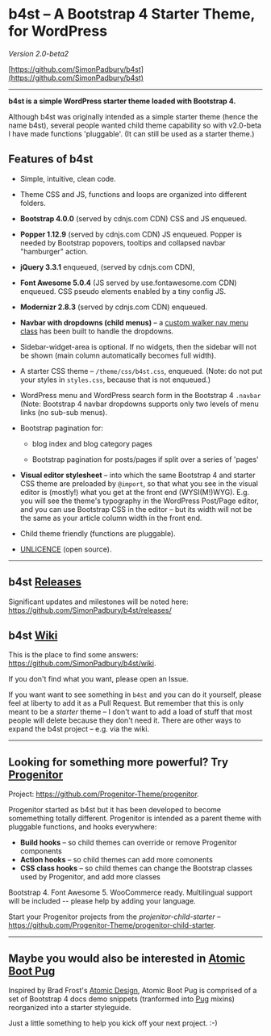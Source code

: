 # b4st – A Bootstrap 4 Starter Theme, for WordPress

*Version 2.0-beta2*

[https://github.com/SimonPadbury/b4st](https://github.com/SimonPadbury/b4st)

------------------

**b4st is a simple WordPress starter theme loaded with Bootstrap 4.**

Although b4st was originally intended as a simple starter theme (hence the name b4st), several people wanted child theme capability so with v2.0-beta I have made functions 'pluggable'. (It can still be used as a starter theme.)

## Features of b4st

* Simple, intuitive, clean code.

* Theme CSS and JS, functions and loops are organized into different folders.

* **Bootstrap 4.0.0** (served by cdnjs.com CDN) CSS and JS enqueued.

* **Popper 1.12.9** (served by cdnjs.com CDN) JS enqueued. Popper is needed by Bootstrap popovers, tooltips and collapsed navbar "hamburger" action.

* **jQuery 3.3.1** enqueued, (served by cdnjs.com CDN),

* **Font Awesome 5.0.4** (JS served by use.fontawesome.com CDN) enqueued. CSS pseudo elements enabled by a tiny config JS.

* **Modernizr 2.8.3** (served by cdnjs.com CDN) enqueued.

* **Navbar with dropdowns (child menus)** – a [custom walker nav menu class](https://github.com/SimonPadbury/b4st/blob/master/functions/navbar.php) has been built to handle the dropdowns.

* Sidebar-widget-area is optional. If no widgets, then the sidebar will not be shown (main column automatically becomes full width).

* A starter CSS theme – `/theme/css/b4st.css`, enqueued. (Note: do not put your styles in `styles.css`, because that is not enqueued.)

* WordPress menu and WordPress search form in the Bootstrap 4 `.navbar` (Note: Bootstrap 4 navbar dropdowns supports only two levels of menu links (no sub-sub menus).

* Bootstrap pagination for:

  * blog index and blog category pages

  * Bootstrap pagination for posts/pages if split over a series of 'pages'

* **Visual editor stylesheet** – into which the same Bootstrap 4 and starter CSS theme are preloaded by `@import`, so that what you see in the visual editor is (mostly!) what you get at the front end (WYSI(M!)WYG). E.g. you will see the theme's typography in the WordPress Post/Page editor, and you can use Bootstrap CSS in the editor – but its width will not be the same as your article column width in the front end.

* Child theme friendly (functions are pluggable).

* [UNLICENCE](http://unlicense.org) (open source).

---

## b4st [Releases](https://github.com/SimonPadbury/b4st/releases/)

Significant updates and milestones will be noted here: https://github.com/SimonPadbury/b4st/releases/

## b4st [Wiki](https://github.com/SimonPadbury/b4st/wiki)

This is the place to find some answers: https://github.com/SimonPadbury/b4st/wiki.

If you don't find what you want, please open an Issue.

If you want want to see something in `b4st` and you can do it yourself, please feel at liberty to add it as a Pull Request. But remember that this is only meant to be a _starter_ theme – I don't want to add a load of stuff that most people will delete because they don't need it. There are other ways to expand the b4st project – e.g. via the wiki.

---

## Looking for something more powerful? Try [Progenitor](https://github.com/Progenitor-Theme/)

Project: https://github.com/Progenitor-Theme/progenitor. 

Progenitor started as b4st but it has been developed to become somemething totally different. Progenitor is intended as a parent theme with pluggable functions, and hooks everywhere:

* **Build hooks** – so child themes can override or remove Progenitor components
* **Action hooks** – so child themes can add more comonents
* **CSS class hooks** – so child themes can change the Bootstrap classes used by Progenitor, and add more classes

Bootstrap 4. Font Awesome 5. WooCommerce ready. Multilingual support will be included -- please help by adding your language.

Start your Progenitor projects from the *projenitor-child-starter* – https://github.com/Progenitor-Theme/progenitor-child-starter.

---

## Maybe you would also be interested in [Atomic Boot Pug](https://github.com/SimonPadbury/Atomic-Boot-Pug)

Inspired by Brad Frost's [Atomic Design](http://atomicdesign.bradfrost.com/), Atomic Boot Pug is comprised of a set of Bootstrap 4 docs demo snippets (tranformed into [Pug](https://pugjs.org/api/getting-started.html) mixins) reorganized into a starter styleguide.

Just a little something to help you kick off your next project. :-)
